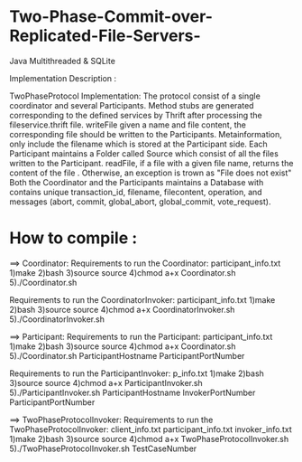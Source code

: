 # Two-Phase-Commit-over-Replicated-File-Servers-
Java Multithreaded &amp; SQLite

Implementation Description :

TwoPhaseProtocol Implementation:
The protocol consist of a single coordinator and several Participants. 
Method stubs are generated corresponding to the defined services by Thrift after processing the fileservice.thrift file.
writeFile given a name and file content, the corresponding file should be written to the Participants. Metainformation,
only include the filename which is stored at the Participant side. 
Each Participant maintains a Folder called Source which consist of all the files written to the Participant.
readFile, if a file with a given file name, returns the content of the file . Otherwise, an exception is trown as "File does not exist"
Both the Coordinator and the Participants maintains a Database with contains unique transaction_id, filename, filecontent, operation, and messages (abort, commit, global_abort, global_commit, vote_request).


How to compile :
===============

==> Coordinator:
Requirements to run the Coordinator:
participant_info.txt
1)make
2)bash
3)source source
4)chmod a+x Coordinator.sh
5)./Coordinator.sh <CoordinatorHostname> <CordinatorPortNumber>

Requirements to run the CoordinatorInvoker:
participant_info.txt
1)make
2)bash
3)source source
4)chmod a+x CoordinatorInvoker.sh
5)./CoordinatorInvoker.sh <CoordinatorHostname> <InvokerPortNumber> <CordinatorPortNumber>

==> Participant:
Requirements to run the Participant:
participant_info.txt
1)make
2)bash
3)source source
4)chmod a+x Coordinator.sh
5)./Coordinator.sh ParticipantHostname ParticipantPortNumber

Requirements to run the ParticipantInvoker:
p_info.txt
1)make
2)bash
3)source source
4)chmod a+x ParticipantInvoker.sh
5)./ParticipantInvoker.sh ParticipantHostname InvokerPortNumber ParticipantPortNumber

==> TwoPhaseProtocolInvoker:
Requirements to run the TwoPhaseProtocolInvoker:
client_info.txt
participant_info.txt
invoker_info.txt
1)make
2)bash
3)source source
4)chmod a+x TwoPhaseProtocolInvoker.sh
5)./TwoPhaseProtocolInvoker.sh TestCaseNumber

